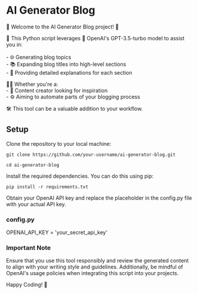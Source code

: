# AI Generator Blog
📝 Welcome to the AI Generator Blog project! 🤖 <br />

🐍 This Python script leverages 🚀 OpenAI's GPT-3.5-turbo model to assist you in: <br /> <br />
    - 🌐 Generating blog topics <br />
    - 📚 Expanding blog titles into high-level sections <br />
    - 📝 Providing detailed explanations for each section <br />

👩‍💻 Whether you're a: <br />
    - 🎨 Content creator looking for inspiration <br />
    - ⚙️ Aiming to automate parts of your blogging process <br />

🛠️ This tool can be a valuable addition to your workflow.

## Setup
Clone the repository to your local machine:

```
git clone https://github.com/your-username/ai-generator-blog.git
```
```
cd ai-generator-blog
```
Install the required dependencies. You can do this using pip:
```
pip install -r requirements.txt
```
Obtain your OpenAI API key and replace the placeholder in the config.py file with your actual API key.
### config.py

OPENAI_API_KEY = 'your_secret_api_key'

### Important Note
Ensure that you use this tool responsibly and review the generated content to align with your writing style and guidelines. Additionally, be mindful of OpenAI's usage policies when integrating this script into your projects.

Happy Coding! 🚀
